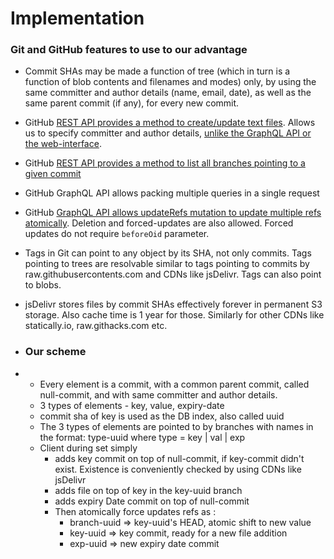 # Implementation

### Git and GitHub features to use to our advantage
- Commit SHAs may be made a function of tree (which in turn is a function of blob contents and filenames and modes) only, by using the same committer and author details (name, email, date), as well as the same parent commit (if any), for every new commit.
- GitHub [REST API provides a method to create/update text files](https://docs.github.com/en/rest/repos/contents?apiVersion=2022-11-28#create-or-update-file-contents). Allows us to specify committer and author details, [unlike the GraphQL API or the web-interface](https://docs.github.com/en/graphql/reference/mutations#authorship).
- GitHub [REST API provides a method to list all branches pointing to a given commit](https://docs.github.com/en/rest/commits/commits?apiVersion=2022-11-28#list-branches-for-head-commit)
- GitHub GraphQL API allows packing multiple queries in a single request
- GitHub [GraphQL API allows updateRefs mutation to update multiple refs atomically](https://docs.github.com/en/graphql/reference/mutations#updaterefs). Deletion and forced-updates are also allowed. Forced updates do not require `beforeOid` parameter.
- Tags in Git can point to any object by its SHA, not only commits. Tags pointing to trees are resolvable similar to tags pointing to commits by raw.githubusercontents.com and CDNs like jsDelivr. Tags can also point to blobs.
- jsDelivr stores files by commit SHAs effectively forever in permanent S3 storage. Also cache time is 1 year for those. Similarly for other CDNs like statically.io, raw.githacks.com etc.

- ### Our scheme
- - Every element is a commit, with a common parent commit, called null-commit, and with same committer and author details.
  - 3 types of elements - key, value, expiry-date
  - commit sha of key is used as the DB index, also called uuid
  - The 3 types of elements are pointed to by branches with names in the format: type-uuid where type = key | val | exp
  - Client during set simply
    - adds key commit on top of null-commit, if key-commit didn't exist. Existence is conveniently checked by using CDNs like jsDelivr
    - adds file on top of key in the key-uuid branch
    - adds expiry Date commit on top of null-commit
    - Then atomically force updates refs as :
      - branch-uuid => key-uuid's HEAD, atomic shift to new value
      - key-uuid => key commit, ready for a new file addition
      - exp-uuid => new expiry date commit
